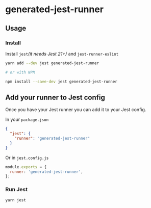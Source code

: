 # generated-jest-runner

## Usage

### Install

Install `jest`_(it needs Jest 21+)_ and `jest-runner-eslint`

```bash
yarn add --dev jest generated-jest-runner

# or with NPM

npm install --save-dev jest generated-jest-runner
```

## Add your runner to Jest config

Once you have your Jest runner you can add it to your Jest config.

In your `package.json`

```json
{
  "jest": {
    "runner": "generated-jest-runner"
  }
}
```

Or in `jest.config.js`

```js
module.exports = {
  runner: 'generated-jest-runner',
};
```

### Run Jest

```bash
yarn jest
```